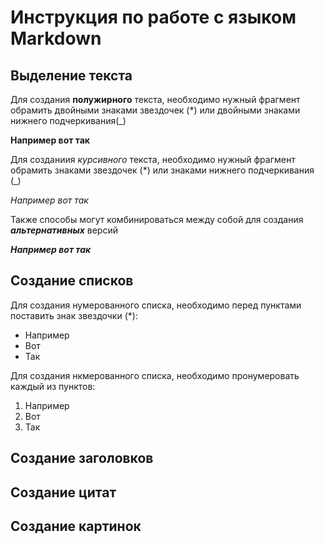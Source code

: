 # Инструкция по работе с языком Markdown

## Выделение текста

Для создания **полужирного** текста, необходимо нужный фрагмент обрамить двойными знаками звездочек (*)  или двойными знаками нижнего подчеркивания(_)

__Например вот так__

Для созданиия *курсивного* текста, необходимо нужный фрагмент обрамить знаками звездочек (*) или знаками нижнего подчеркивания (_)

*Например вот так*

Также способы могут комбинироваться между собой для создания *__альтернативных__* версий

_**Например вот так**_
## Создание списков

Для создания нумерованного списка, необходимо перед пунктами поставить знак звездочки (*):

* Например
* Вот 
* Так

Для создания нкмерованного списка, необходимо пронумеровать каждый из пунктов:

1. Например
2. Вот
3. Так

## Создание заголовков

## Создание цитат

## Создание картинок